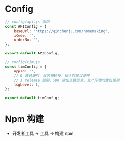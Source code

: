 # Config

```javascript
// config/api.js 添加
const APIConfig = {
    baseUrl: 'https://qinchenju.com/homemaking',
    iCode: '',
    orderNo: '',
};

export default APIConfig;

// config/tim.js
const timConfig = {
    appId: '',
    // 0 普通级别，日志量较多，接入时建议使用
    // 1 release 级别，SDK 输出关键信息，生产环境时建议使用
    logLevel: 1,
};

export default timConfig;
```

# Npm 构建

-   开发者工具 -> 工具 -> 构建 npm
